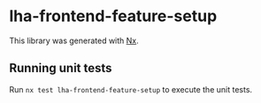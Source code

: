 # lha-frontend-feature-setup

This library was generated with [Nx](https://nx.dev).

## Running unit tests

Run `nx test lha-frontend-feature-setup` to execute the unit tests.
